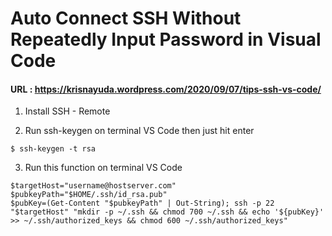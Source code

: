 # Auto Connect SSH Without Repeatedly Input Password in Visual Code
#### URL : https://krisnayuda.wordpress.com/2020/09/07/tips-ssh-vs-code/

1. Install SSH - Remote

2. Run ssh-keygen on terminal VS Code then just hit enter
```
$ ssh-keygen -t rsa
```

3. Run this function on terminal VS Code
```
$targetHost="username@hostserver.com"
$pubkeyPath="$HOME/.ssh/id_rsa.pub"
$pubKey=(Get-Content "$pubkeyPath" | Out-String); ssh -p 22 "$targetHost" "mkdir -p ~/.ssh && chmod 700 ~/.ssh && echo '${pubKey}' >> ~/.ssh/authorized_keys && chmod 600 ~/.ssh/authorized_keys"
```
